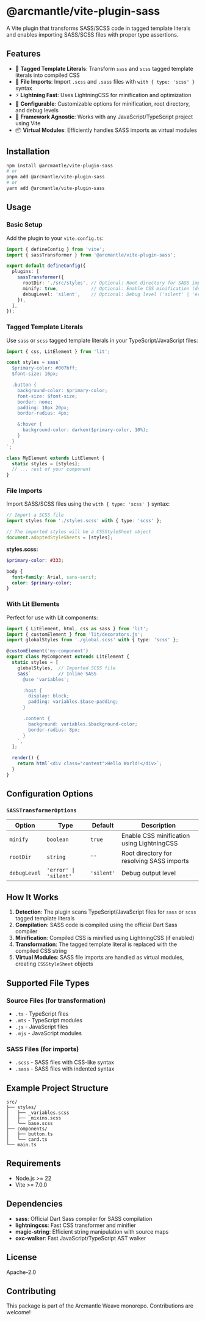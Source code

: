 # @arcmantle/vite-plugin-sass

A Vite plugin that transforms SASS/SCSS code in tagged template literals and enables importing SASS/SCSS files with proper type assertions.

## Features

- 🎨 **Tagged Template Literals**: Transform `sass` and `scss` tagged template literals into compiled CSS
- 📁 **File Imports**: Import `.scss` and `.sass` files with `with { type: 'scss' }` syntax
- ⚡ **Lightning Fast**: Uses LightningCSS for minification and optimization
- 🔧 **Configurable**: Customizable options for minification, root directory, and debug levels
- 🧩 **Framework Agnostic**: Works with any JavaScript/TypeScript project using Vite
- 📦 **Virtual Modules**: Efficiently handles SASS imports as virtual modules

## Installation

```bash
npm install @arcmantle/vite-plugin-sass
# or
pnpm add @arcmantle/vite-plugin-sass
# or
yarn add @arcmantle/vite-plugin-sass
```

## Usage

### Basic Setup

Add the plugin to your `vite.config.ts`:

```typescript
import { defineConfig } from 'vite';
import { sassTransformer } from '@arcmantle/vite-plugin-sass';

export default defineConfig({
  plugins: [
    sassTransformer({
      rootDir: './src/styles', // Optional: Root directory for SASS imports
      minify: true,            // Optional: Enable CSS minification (default: true)
      debugLevel: 'silent',    // Optional: Debug level ('silent' | 'error')
    }),
  ],
});
```

### Tagged Template Literals

Use `sass` or `scss` tagged template literals in your TypeScript/JavaScript files:

```typescript
import { css, LitElement } from 'lit';

const styles = sass`
  $primary-color: #007bff;
  $font-size: 16px;

  .button {
    background-color: $primary-color;
    font-size: $font-size;
    border: none;
    padding: 10px 20px;
    border-radius: 4px;

    &:hover {
      background-color: darken($primary-color, 10%);
    }
  }
`;

class MyElement extends LitElement {
  static styles = [styles];
  // ... rest of your component
}
```

### File Imports

Import SASS/SCSS files using the `with { type: 'scss' }` syntax:

```typescript
// Import a SCSS file
import styles from './styles.scss' with { type: 'scss' };

// The imported styles will be a CSSStyleSheet object
document.adoptedStyleSheets = [styles];
```

**styles.scss:**

```scss
$primary-color: #333;

body {
  font-family: Arial, sans-serif;
  color: $primary-color;
}
```

### With Lit Elements

Perfect for use with Lit components:

```typescript
import { LitElement, html, css as sass } from 'lit';
import { customElement } from 'lit/decorators.js';
import globalStyles from './global.scss' with { type: 'scss' };

@customElement('my-component')
export class MyComponent extends LitElement {
  static styles = [
    globalStyles,  // Imported SCSS file
    sass`          // Inline SASS
      @use 'variables';

      :host {
        display: block;
        padding: variables.$base-padding;
      }

      .content {
        background: variables.$background-color;
        border-radius: 8px;
      }
    `,
  ];

  render() {
    return html`<div class="content">Hello World!</div>`;
  }
}
```

## Configuration Options

### `SASSTransformerOptions`

| Option | Type | Default | Description |
|--------|------|---------|-------------|
| `minify` | `boolean` | `true` | Enable CSS minification using LightningCSS |
| `rootDir` | `string` | `''` | Root directory for resolving SASS imports |
| `debugLevel` | `'error' \| 'silent'` | `'silent'` | Debug output level |

## How It Works

1. **Detection**: The plugin scans TypeScript/JavaScript files for `sass` or `scss` tagged template literals
2. **Compilation**: SASS code is compiled using the official Dart Sass compiler
3. **Minification**: Compiled CSS is minified using LightningCSS (if enabled)
4. **Transformation**: The tagged template literal is replaced with the compiled CSS string
5. **Virtual Modules**: SASS file imports are handled as virtual modules, creating `CSSStyleSheet` objects

## Supported File Types

### Source Files (for transformation)

- `.ts` - TypeScript files
- `.mts` - TypeScript modules
- `.js` - JavaScript files
- `.mjs` - JavaScript modules

### SASS Files (for imports)

- `.scss` - SASS files with CSS-like syntax
- `.sass` - SASS files with indented syntax

## Example Project Structure

```text
src/
├── styles/
│   ├── _variables.scss
│   ├── _mixins.scss
│   └── base.scss
├── components/
│   ├── button.ts
│   └── card.ts
└── main.ts
```

## Requirements

- Node.js >= 22
- Vite >= 7.0.0

## Dependencies

- **sass**: Official Dart Sass compiler for SASS compilation
- **lightningcss**: Fast CSS transformer and minifier
- **magic-string**: Efficient string manipulation with source maps
- **oxc-walker**: Fast JavaScript/TypeScript AST walker

## License

Apache-2.0

## Contributing

This package is part of the Arcmantle Weave monorepo. Contributions are welcome!
